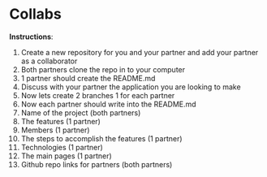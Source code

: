# Collabs

**Instructions**: 



1. Create a new repository for you and your partner and add your partner as a collaborator
2. Both partners clone the repo in to your computer
3. 1 partner should create the README.md
4. Discuss with your partner the application you are looking to make
5. Now lets create 2 branches 1 for each partner
6. Now each partner should write into the README.md
7. Name of the project (both partners)
8. The features (1 partner)
9. Members (1 partner)
10. The steps to accomplish the features (1 partner)
11. Technologies (1 partner)
12. The main pages (1 partner)
13. Github repo links for partners (both partners)
